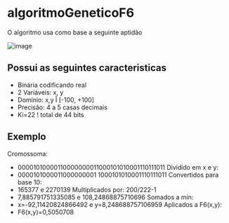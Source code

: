 # algoritmoGeneticoF6

O algoritmo usa como base a seguinte aptidão

![image](https://user-images.githubusercontent.com/48679801/181824678-723899ef-67a6-4e3d-87ab-860f6b23d710.png)

## Possui as seguintes caracteristicas
* Binária codificando real
* 2 Variáveis: x, y
* Domínio: x,y Î [-100, +100]
* Precisão: 4 a 5 casas decimais
* Ki=22 ! total de 44 bits

## Exemplo
Cromossoma:
* 00001010000110000000011000101010001110111011
Dividido em x e y:
* 0000101000011000000001 1000101010001110111011
Convertidos para base 10:
* 165377 e 2270139
Multiplicados por: 200/222-1
* 7,885791751335085 e 108,24868875710696
Somados a mín:
* x=-92,11420824866492 e y=8,248688757106959
Aplicados a F6(x,y):
* F6(x,y)=0,5050708
